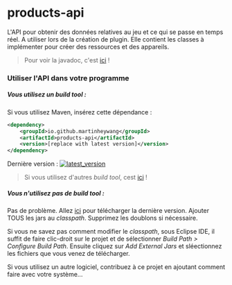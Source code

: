 # products-api

L'API pour obtenir des données relatives au jeu et ce qui se passe en temps réel. A utiliser lors de la création de plugin. Elle contient les classes à implémenter pour créer des ressources et des appareils.

>  Pour voir la javadoc, c'est [ici](https://javadoc.io/doc/io.github.martinheywang/products-api/latest) !

### Utiliser l'API dans votre programme

##### Vous utilisez un *build tool* : 

Si vous utilisez Maven, insérez cette dépendance :

```xml
<dependency>
	<groupId>io.github.martinheywang</groupId>
    <artifactId>products-api</artifactId>
    <version>[replace with latest version]</version>
</dependency>
```

Dernière version : [![latest_version](https://maven-badges.herokuapp.com/maven-central/io.github.martinheywang/products-api/badge.svg)](https://maven-badges.herokuapp.com/maven-central/io.github.martinheywang/products-api/)

>   Si vous utilisez d'autres *build tool*, cest [ici](https://mvnrepository.com/artifacts/io.github.martinheywang/products-api/latest) !

##### Vous n'utilisez pas de *build tool*  :

Pas de problème. Allez [ici](https://jar-download.com/artifacts/io.github.martinheywang/products-api) pour télécharger la dernière version. Ajouter TOUS les jars au *classpath*. Supprimez les doublons si nécessaire.

Si vous ne savez pas comment modifier le *classpath*, sous Eclipse IDE, il suffit de faire clic-droit sur le projet et de sélectionner *Build Path > Configure Build Path*. Ensuite cliquez sur *Add External Jars* et sléectionnez les fichiers que vous venez de télécharger.

Si vous utilisez un autre logiciel, contribuez à ce projet en ajoutant comment faire avec votre système...
